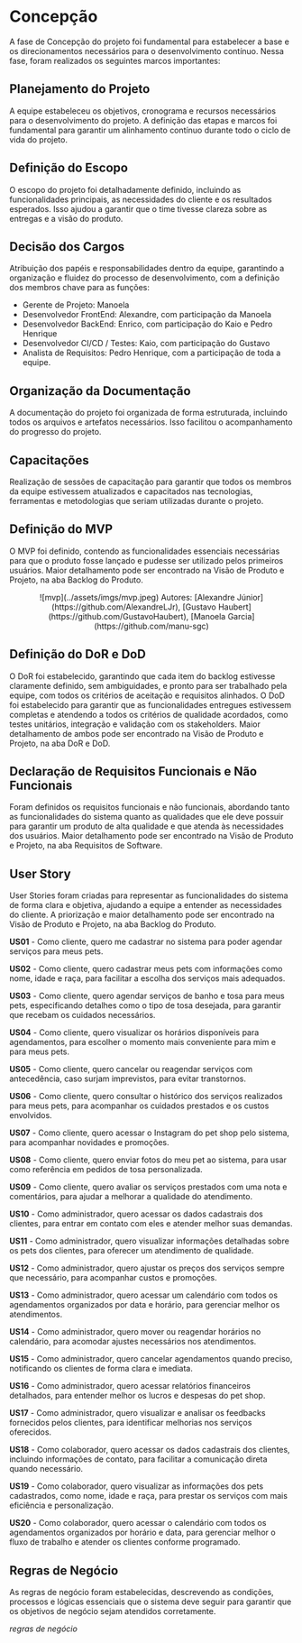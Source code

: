 # Concepção

A fase de Concepção do projeto foi fundamental para estabelecer a base e os direcionamentos necessários para o desenvolvimento contínuo. Nessa fase, foram realizados os seguintes marcos importantes:

## Planejamento do Projeto
A equipe estabeleceu os objetivos, cronograma e recursos necessários para o desenvolvimento do projeto. A definição das etapas e marcos foi fundamental para garantir um alinhamento contínuo durante todo o ciclo de vida do projeto.

## Definição do Escopo
O escopo do projeto foi detalhadamente definido, incluindo as funcionalidades principais, as necessidades do cliente e os resultados esperados. Isso ajudou a garantir que o time tivesse clareza sobre as entregas e a visão do produto.

## Decisão dos Cargos
Atribuição dos papéis e responsabilidades dentro da equipe, garantindo a organização e fluidez do processo de desenvolvimento, com a definição dos membros chave para as funções: 

- Gerente de Projeto: Manoela
- Desenvolvedor FrontEnd: Alexandre, com participação da Manoela
- Desenvolvedor BackEnd: Enrico, com participação do Kaio e Pedro Henrique
- Desenvolvedor CI/CD / Testes: Kaio, com participação do Gustavo
- Analista de Requisitos: Pedro Henrique, com a participação de toda a equipe.

## Organização da Documentação
A documentação do projeto foi organizada de forma estruturada, incluindo todos os arquivos e artefatos necessários. Isso facilitou o acompanhamento do progresso do projeto.

## Capacitações
Realização de sessões de capacitação para garantir que todos os membros da equipe estivessem atualizados e capacitados nas tecnologias, ferramentas e metodologias que seriam utilizadas durante o projeto.

## Definição do MVP
O MVP foi definido, contendo as funcionalidades essenciais necessárias para que o produto fosse lançado e pudesse ser utilizado pelos primeiros usuários. Maior detalhamento pode ser encontrado na Visão de Produto e Projeto, na aba Backlog do Produto.

<center>
![mvp](../assets/imgs/mvp.jpeg)
Autores: [Alexandre Júnior](https://github.com/AlexandreLJr), [Gustavo Haubert](https://github.com/GustavoHaubert), [Manoela Garcia](https://github.com/manu-sgc)
</center>

## Definição do DoR e DoD
O DoR foi estabelecido, garantindo que cada item do backlog estivesse claramente definido, sem ambiguidades, e pronto para ser trabalhado pela equipe, com todos os critérios de aceitação e requisitos alinhados.
O DoD foi estabelecido para garantir que as funcionalidades entregues estivessem completas e atendendo a todos os critérios de qualidade acordados, como testes unitários, integração e validação com os stakeholders.
Maior detalhamento de ambos pode ser encontrado na Visão de Produto e Projeto, na aba DoR e DoD.

## Declaração de Requisitos Funcionais e Não Funcionais
Foram definidos os requisitos funcionais e não funcionais, abordando tanto as funcionalidades do sistema quanto as qualidades que ele deve possuir para garantir um produto de alta qualidade e que atenda às necessidades dos usuários. Maior detalhamento pode ser encontrado na Visão de Produto e Projeto, na aba Requisitos de Software.

## User Story
User Stories foram criadas para representar as funcionalidades do sistema de forma clara e objetiva, ajudando a equipe a entender as necessidades do cliente. A priorização e maior detalhamento pode ser encontrado na Visão de Produto e Projeto, na aba Backlog do Produto.

**US01** - Como cliente, quero me cadastrar no sistema para poder agendar serviços para meus pets.

**US02** - Como cliente, quero cadastrar meus pets com informações como nome, idade e raça, para facilitar a escolha dos serviços mais adequados.

**US03** - Como cliente, quero agendar serviços de banho e tosa para meus pets, especificando detalhes como o tipo de tosa desejada, para garantir que recebam os cuidados necessários.

**US04** - Como cliente, quero visualizar os horários disponíveis para agendamentos, para escolher o momento mais conveniente para mim e para meus pets.

**US05** - Como cliente, quero cancelar ou reagendar serviços com antecedência, caso surjam imprevistos, para evitar transtornos.

**US06** - Como cliente, quero consultar o histórico dos serviços realizados para meus pets, para acompanhar os cuidados prestados e os custos envolvidos.

**US07** - Como cliente, quero acessar o Instagram do pet shop pelo sistema, para acompanhar novidades e promoções.

**US08** - Como cliente, quero enviar fotos do meu pet ao sistema, para usar como referência em pedidos de tosa personalizada.

**US09** - Como cliente, quero avaliar os serviços prestados com uma nota e comentários, para ajudar a melhorar a qualidade do atendimento.

**US10** - Como administrador, quero acessar os dados cadastrais dos clientes, para entrar em contato com eles e atender melhor suas demandas.

**US11** - Como administrador, quero visualizar informações detalhadas sobre os pets dos clientes, para oferecer um atendimento de qualidade.

**US12** - Como administrador, quero ajustar os preços dos serviços sempre que necessário, para acompanhar custos e promoções.

**US13** - Como administrador, quero acessar um calendário com todos os agendamentos organizados por data e horário, para gerenciar melhor os atendimentos.

**US14** - Como administrador, quero mover ou reagendar horários no calendário, para acomodar ajustes necessários nos atendimentos.

**US15** - Como administrador, quero cancelar agendamentos quando preciso, notificando os clientes de forma clara e imediata.

**US16** - Como administrador, quero acessar relatórios financeiros detalhados, para entender melhor os lucros e despesas do pet shop.

**US17** - Como administrador, quero visualizar e analisar os feedbacks fornecidos pelos clientes, para identificar melhorias nos serviços oferecidos.

**US18** - Como colaborador, quero acessar os dados cadastrais dos clientes, incluindo informações de contato, para facilitar a comunicação direta quando necessário.

**US19** - Como colaborador, quero visualizar as informações dos pets cadastrados, como nome, idade e raça, para prestar os serviços com mais eficiência e personalização.

**US20** - Como colaborador, quero acessar o calendário com todos os agendamentos organizados por horário e data, para gerenciar melhor o fluxo de trabalho e atender os clientes conforme programado.

## Regras de Negócio
As regras de negócio foram estabelecidas, descrevendo as condições, processos e lógicas essenciais que o sistema deve seguir para garantir que os objetivos de negócio sejam atendidos corretamente.

*regras de negócio*